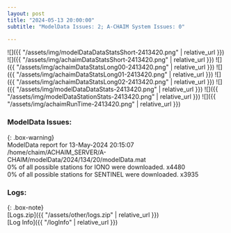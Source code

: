 ```yaml
---
layout: post
title: "2024-05-13 20:00:00"
subtitle: "ModelData Issues: 2; A-CHAIM System Issues: 0"

---
```


![]({{ "/assets/img/modelDataDataStatsShort-2413420.png" | relative_url }})
![]({{ "/assets/img/achaimDataStatsShort-2413420.png" | relative_url }})
![]({{ "/assets/img/achaimDataStatsLong00-2413420.png" | relative_url }})
![]({{ "/assets/img/achaimDataStatsLong01-2413420.png" | relative_url }})
![]({{ "/assets/img/achaimDataStatsLong02-2413420.png" | relative_url }})
![]({{ "/assets/img/modelDataDataStats-2413420.png" | relative_url }})
![]({{ "/assets/img/modelDataStationStats-2413420.png" | relative_url }})
![]({{ "/assets/img/achaimRunTime-2413420.png" | relative_url }})


### ModelData Issues:  
  
{: .box-warning}  
 ModelData report for 13-May-2024 20:15:07   
 /home/chaim/ACHAIM_SERVER/A-CHAIM/modelData/2024/134/20/modelData.mat   
 0% of all possible stations for IONO were downloaded. x4480   
 0% of all possible stations for SENTINEL were downloaded. x3935   
  


### Logs:  
  
{: .box-note}  
[Logs.zip]({{ "/assets/other/logs.zip" | relative_url }})  
[Log Info]({{ "/logInfo" | relative_url }})  
